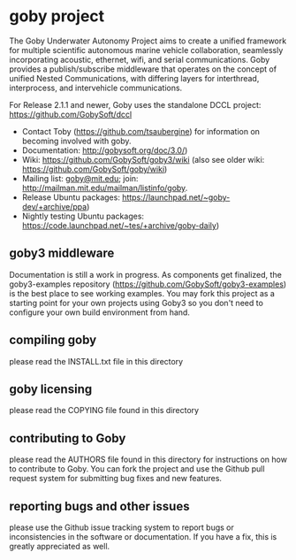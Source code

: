 # goby project

The Goby Underwater Autonomy Project aims to create a unified framework for multiple scientific autonomous marine vehicle collaboration, seamlessly incorporating acoustic, ethernet, wifi, and serial communications. Goby provides a publish/subscribe middleware that operates on the concept of unified Nested Communications, with differing layers for interthread, interprocess, and intervehicle communications.

For Release 2.1.1 and newer, Goby uses the standalone DCCL project: https://github.com/GobySoft/dccl

- Contact Toby (https://github.com/tsaubergine) for information on becoming involved with goby.
- Documentation: http://gobysoft.org/doc/3.0/)
- Wiki: https://github.com/GobySoft/goby3/wiki (also see older wiki: https://github.com/GobySoft/goby/wiki)
- Mailing list: goby@mit.edu; join: http://mailman.mit.edu/mailman/listinfo/goby.
- Release Ubuntu packages: https://launchpad.net/~goby-dev/+archive/ppa)
- Nightly testing Ubuntu packages: https://code.launchpad.net/~tes/+archive/goby-daily)

## goby3 middleware

Documentation is still a work in progress. As components get finalized, the goby3-examples repository (https://github.com/GobySoft/goby3-examples) is the best place to see working examples. You may fork this project as a starting point for your own projects using Goby3 so you don't need to configure your own build environment from hand.

## compiling goby

please read the INSTALL.txt file in this directory

## goby licensing

please read the COPYING file found in this directory

## contributing to Goby

please read the AUTHORS file found in this directory for instructions on how to contribute to Goby. You can fork the project and use the Github pull request system for submitting bug fixes and new features.

## reporting bugs and other issues

please use the Github issue tracking system to report bugs or inconsistencies in the software or documentation. If you have a fix, this is greatly appreciated as well. 

